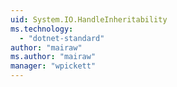 ```yaml
---
uid: System.IO.HandleInheritability
ms.technology: 
  - "dotnet-standard"
author: "mairaw"
ms.author: "mairaw"
manager: "wpickett"
---
```

